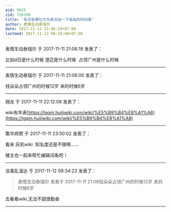 ```yaml
---
aid: 9025
zid: 726199
title: '有没有哪位大兄弟总结一下临高的时间表'
author: 表情生动泰瑞尔
date: 2017-11-11 21:06:19+07:00
lastmod: 2017-11-12 08:34:00+07:00
---
```


表情生动泰瑞尔 于 2017-11-11 21:06:19 发表了：

比如d日是什么时候 澄迈是什么时候  占领广州是什么时候

---------

表情生动泰瑞尔 于 2017-11-11 21:08:00 发表了：

钱朵朵占领广州的时候12岁 来的时候6岁

---------

翔龙 于 2017-11-11 22:12:08 发表了：

wiki有年表[https://lgqm.huijiwiki.com/wiki/%E5%B9%B4%E8%A1%A8](https://lgqm.huijiwiki.com/wiki/%E5%B9%B4%E8%A1%A8)

---------

繁华烬燃 于 2017-11-11 23:50:02 发表了：

看来 灰机wiki  知名度还是不够啊……  

楼主也一起来帮忙编辑词条吧！

---------

没事乱溜达 于 2017-11-12 08:34:23 发表了：

> 表情生动泰瑞尔 发表于 2017-11-11 21:08钱朵朵占领广州的时候12岁 来的时候6岁



去看看wiki,无法不甜很勤奋

---------

